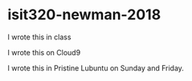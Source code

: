 # isit320-newman-2018

I wrote this in class

I wrote this on Cloud9

I wrote this in Pristine Lubuntu on Sunday and Friday.

